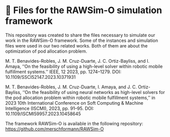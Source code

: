 # 📝 Files for the RAWSim-O simulation framework
This repository was created to share the files necessary to simulate our work in the RAWSim-O framework. Some of the instances and simulation files were used in our two related works. Both of them are about the optimization of pod allocation problem.

M. T. Benavides-Robles, J. M. Cruz-Duarte, J. C. Ortiz-Bayliss, and
I. Amaya, ‘‘On the feasibility of using a high-level solver within robotic
mobile fulfillment systems.’’ IEEE, 12 2023, pp. 1274–1279.
DOI: 10.1109/SSCI52147.2023.10371931 

M. T. Benavides-Robles, J. M. Cruz-Duarte, I. Amaya, and J. C. Ortiz-
Bayliss, ‘‘On the feasibility of using neural networks as high-level solvers
for the pod allocation problem within robotic mobile fulfillment systems,’’
in 2023 10th International Conference on Soft Computing & Machine
Intelligence (ISCMI), 2023, pp. 91–95.
DOI: 10.1109/ISCMI59957.2023.10458645

The framework RAWSim-O is available in the following repository:   
    https://github.com/merschformann/RAWSim-O




